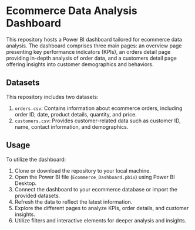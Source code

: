 # Ecommerce Data Analysis Dashboard

This repository hosts a Power BI dashboard tailored for ecommerce data analysis. The dashboard comprises three main pages: an overview page presenting key performance indicators (KPIs), an orders detail page providing in-depth analysis of order data, and a customers detail page offering insights into customer demographics and behaviors.

## Datasets

This repository includes two datasets:
1. `orders.csv`: Contains information about ecommerce orders, including order ID, date, product details, quantity, and price.
2. `customers.csv`: Provides customer-related data such as customer ID, name, contact information, and demographics.

## Usage

To utilize the dashboard:
1. Clone or download the repository to your local machine.
2. Open the Power BI file (`Ecommerce_Dashboard.pbix`) using Power BI Desktop.
3. Connect the dashboard to your ecommerce database or import the provided datasets.
4. Refresh the data to reflect the latest information.
5. Explore the different pages to analyze KPIs, order details, and customer insights.
6. Utilize filters and interactive elements for deeper analysis and insights.
